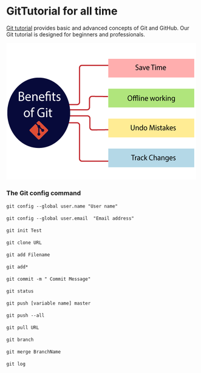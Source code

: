 # GitTutorial for all time

[Git tutorial](https://github.com/shanto027/GitTutorial) provides basic and advanced concepts of Git and GitHub. Our Git tutorial is designed for beginners and professionals.

![screenshots of example app](/images/screenshots@2x.png)


### The Git config command

```
git config --global user.name "User name" 

git config --global user.email  "Email address"   

git init Test

git clone URL 

git add Filename  

git add*  

git commit -m " Commit Message"  

git status  

git push [variable name] master 

git push --all  

git pull URL  

git branch  

git merge BranchName  

git log 

```